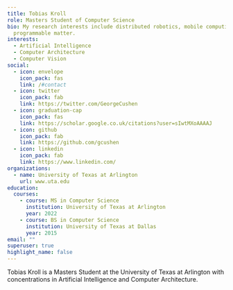 ```yaml
---
title: Tobias Kroll
role: Masters Student of Computer Science
bio: My research interests include distributed robotics, mobile computing and
  programmable matter.
interests:
  - Artificial Intelligence
  - Computer Architecture
  - Computer Vision
social:
  - icon: envelope
    icon_pack: fas
    link: /#contact
  - icon: twitter
    icon_pack: fab
    link: https://twitter.com/GeorgeCushen
  - icon: graduation-cap
    icon_pack: fas
    link: https://scholar.google.co.uk/citations?user=sIwtMXoAAAAJ
  - icon: github
    icon_pack: fab
    link: https://github.com/gcushen
  - icon: linkedin
    icon_pack: fab
    link: https://www.linkedin.com/
organizations:
  - name: University of Texas at Arlington
    url: www.uta.edu
education:
  courses:
    - course: MS in Computer Science
      institution: University of Texas at Arlington
      year: 2022
    - course: BS in Computer Science
      institution: University of Texas at Dallas
      year: 2015
email: ""
superuser: true
highlight_name: false
---
```

Tobias Kroll is a Masters Student at the University of Texas at Arlington with concentrations in Artificial Intelligence and Computer Architecture.